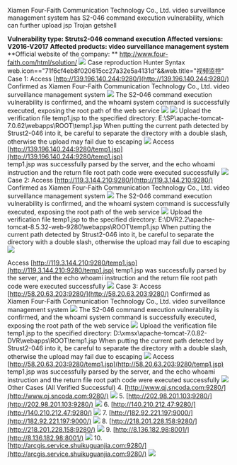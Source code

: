 Xiamen Four-Faith Communication Technology Co., Ltd. video surveillance management system has S2-046 command execution vulnerability, which can further upload jsp Trojan getshell

**Vulnerability type: Struts2-046 command execution**
**Affected versions: V2016-V2017**
**Affected products: video surveillance management system**
**Official website of the company: ** http://www.four-faith.com/html/solution/
![](https://cdn.nlark.com/yuque/0/2023/png/36030634/1700139274137-80bd748d-b760-4f3f-a6a3-14e740429d9b.png#averageHue=%23b3994e&id=kuJPM&originHeight=981&originWidth=1808&originalType=binary&ratio=1&rotation=0&showTitle=false&status=done&style=none&title=)
Case reproduction
Hunter Syntax
web.icon=="71f6cf4eb8f020615cc27a32e5a4131d"&&web.title="视频监控"
Case 1: Access [http://139.196.140.244:9280/](http://139.196.140.244:9280/)
Confirmed as Xiamen Four-Faith Communication Technology Co., Ltd. video surveillance management system
![](https://cdn.nlark.com/yuque/0/2023/png/36030634/1700139274585-4cee2dea-6437-46ce-8e50-b2a2d71ac98c.png#averageHue=%2376b464&id=gbeTc&originHeight=958&originWidth=1751&originalType=binary&ratio=1&rotation=0&showTitle=false&status=done&style=none&title=)
The S2-046 command execution vulnerability is confirmed, and the whoami system command is successfully executed, exposing the root path of the web service
![](https://cdn.nlark.com/yuque/0/2023/png/36030634/1700139275005-3f5ac24c-898a-4530-b5c1-4368d5930147.png#averageHue=%23ebe019&id=BeLJO&originHeight=923&originWidth=1296&originalType=binary&ratio=1&rotation=0&showTitle=false&status=done&style=none&title=)
![](https://cdn.nlark.com/yuque/0/2023/png/36030634/1700139275407-b6b14e04-1fbc-49f9-bd0d-2afae1c75537.png#averageHue=%23e1c83b&id=iFjkp&originHeight=1016&originWidth=1386&originalType=binary&ratio=1&rotation=0&showTitle=false&status=done&style=none&title=)
Upload the verification file temp1.jsp to the specified directory: 
 E:\\SP\\apache-tomcat-7.0.62\\webapps\\ROOT\\temp1.jsp
When putting the current path detected by Strust2-046 into it, be careful to separate the directory with a double slash, otherwise the upload may fail due to escaping
![](https://cdn.nlark.com/yuque/0/2023/png/36030634/1700139275815-a559e592-5543-4dec-8401-d2e054cc4431.png#averageHue=%23d4aa68&id=NfOg9&originHeight=973&originWidth=1330&originalType=binary&ratio=1&rotation=0&showTitle=false&status=done&style=none&title=)
Access [http://139.196.140.244:9280/temp1.jsp](http://139.196.140.244:9280/temp1.jsp)  
temp1.jsp was successfully parsed by the server, and the echo whoami instruction and the return file root path code were executed successfully
![](https://cdn.nlark.com/yuque/0/2023/png/36030634/1700139276173-9f77505c-2c1c-42e1-af0a-39988318543b.png#averageHue=%231d1d1d&id=cDubY&originHeight=682&originWidth=1616&originalType=binary&ratio=1&rotation=0&showTitle=false&status=done&style=none&title=)
Case 2: Access  [http://119.3.144.210:9280/](http://119.3.144.210:9280/)
Confirmed as Xiamen Four-Faith Communication Technology Co., Ltd. video surveillance management system
![](https://cdn.nlark.com/yuque/0/2023/png/36030634/1700139276518-d55ee348-8bdf-43c6-bb2d-a3f8002aef7b.png#averageHue=%232780dd&id=EZQFp&originHeight=891&originWidth=1409&originalType=binary&ratio=1&rotation=0&showTitle=false&status=done&style=none&title=)
The S2-046 command execution vulnerability is confirmed, and the whoami system command is successfully executed, exposing the root path of the web service
![](https://cdn.nlark.com/yuque/0/2023/png/36030634/1700139277090-964ed501-c9a2-4943-94ce-5869520059a9.png#averageHue=%23f8f5eb&id=PEBCn&originHeight=961&originWidth=1056&originalType=binary&ratio=1&rotation=0&showTitle=false&status=done&style=none&title=)
Upload the verification file temp1.jsp to the specified directory: 
E:\\DVR2.2\\apache-tomcat-8.5.32-web-9280\\webapps\\ROOT\\temp1.jsp
When putting the current path detected by Strust2-046 into it, be careful to separate the directory with a double slash, otherwise the upload may fail due to escaping
![](https://cdn.nlark.com/yuque/0/2023/png/36030634/1700139277503-b04e9543-761e-427e-bec1-79692adf11d0.png#averageHue=%23d3a968&id=yiRe9&originHeight=961&originWidth=1262&originalType=binary&ratio=1&rotation=0&showTitle=false&status=done&style=none&title=)

Access [http://119.3.144.210:9280/temp1.jsp](http://119.3.144.210:9280/temp1.jsp)
temp1.jsp was successfully parsed by the server, and the echo whoami instruction and the return file root path code were executed successfully
![](https://cdn.nlark.com/yuque/0/2023/png/36030634/1700139277798-42394e79-5398-4a2f-beba-5e6512ccef0e.png#averageHue=%23232323&id=dswDM&originHeight=798&originWidth=1362&originalType=binary&ratio=1&rotation=0&showTitle=false&status=done&style=none&title=)
Case 3: Access [http://58.20.63.203:9280/](http://58.20.63.203:9280/)
Confirmed as Xiamen Four-Faith Communication Technology Co., Ltd. video surveillance management system
![](https://cdn.nlark.com/yuque/0/2023/png/36030634/1700139278083-cb506a35-67e9-4f24-b10d-cacd496c1ead.png#averageHue=%2371b168&id=CvcuP&originHeight=1010&originWidth=1646&originalType=binary&ratio=1&rotation=0&showTitle=false&status=done&style=none&title=)
The S2-046 command execution vulnerability is confirmed, and the whoami system command is successfully executed, exposing the root path of the web service
![](https://cdn.nlark.com/yuque/0/2023/png/36030634/1700139278529-a07998a9-dcee-4b5b-a749-afd06dae8113.png#averageHue=%23f8f6ec&id=tpmaK&originHeight=983&originWidth=1122&originalType=binary&ratio=1&rotation=0&showTitle=false&status=done&style=none&title=)
Upload the verification file temp1.jsp to the specified directory: 
D:\\xmsx\\apache-tomcat-7.0.82-DVR\\webapps\\ROOT\\temp1.jsp
When putting the current path detected by Strust2-046 into it, be careful to separate the directory with a double slash, otherwise the upload may fail due to escaping
![](https://cdn.nlark.com/yuque/0/2023/png/36030634/1700139278926-2c8b806f-e83f-4e76-9e29-3a755414d07c.png#averageHue=%23d4aa69&id=xVteI&originHeight=970&originWidth=1364&originalType=binary&ratio=1&rotation=0&showTitle=false&status=done&style=none&title=)
Access [http://58.20.63.203:9280/temp1.jsp](http://58.20.63.203:9280/temp1.jsp)
temp1.jsp was successfully parsed by the server, and the echo whoami instruction and the return file root path code were executed successfully
![](https://cdn.nlark.com/yuque/0/2023/png/36030634/1700139279256-53d6b4ec-3a04-4c39-8f0f-e1c06eedf68e.png#averageHue=%23262626&id=NXjvY&originHeight=743&originWidth=1271&originalType=binary&ratio=1&rotation=0&showTitle=false&status=done&style=none&title=)
Other Cases (All Verified Successful)
4. [http://www.qj.sncoda.com:9280/](http://www.qj.sncoda.com:9280/)
![](https://cdn.nlark.com/yuque/0/2023/png/36030634/1700139279522-f2f688ff-3da5-406a-889a-f7b47f816409.png#averageHue=%23f8f6ed&id=imA85&originHeight=969&originWidth=1105&originalType=binary&ratio=1&rotation=0&showTitle=false&status=done&style=none&title=)
5. [http://202.98.201.103:9280/](http://202.98.201.103:9280/)
![](https://cdn.nlark.com/yuque/0/2023/png/36030634/1700139279943-1e384a9b-0834-4db6-ab59-7860bd67ffbf.png#averageHue=%23f8f6ed&id=QrXUY&originHeight=959&originWidth=1189&originalType=binary&ratio=1&rotation=0&showTitle=false&status=done&style=none&title=)
6. [http://140.210.212.47:9280/](http://140.210.212.47:9280/)
![](https://cdn.nlark.com/yuque/0/2023/png/36030634/1700139280370-eec5a521-4d02-45bf-85b2-95f8482003c3.png#averageHue=%23f7f5ea&id=Cxmw0&originHeight=988&originWidth=998&originalType=binary&ratio=1&rotation=0&showTitle=false&status=done&style=none&title=)
7. [http://182.92.221.197:9000/](http://182.92.221.197:9000/)
![](https://cdn.nlark.com/yuque/0/2023/png/36030634/1700139280732-7d0ca2fb-d8aa-4aa7-97c4-15294eae187f.png#averageHue=%23f9f7ee&id=kp5TG&originHeight=955&originWidth=1340&originalType=binary&ratio=1&rotation=0&showTitle=false&status=done&style=none&title=)
8. [http://218.201.228.158:9280/](http://218.201.228.158:9280/)
![](https://cdn.nlark.com/yuque/0/2023/png/36030634/1700139281131-b7d80ebd-24a2-4d09-9d69-a2679435da30.png#averageHue=%23f8f6ee&id=nbhgy&originHeight=951&originWidth=1217&originalType=binary&ratio=1&rotation=0&showTitle=false&status=done&style=none&title=)
9. [http://8.136.182.98:8001/](http://8.136.182.98:8001/)
![](https://cdn.nlark.com/yuque/0/2023/png/36030634/1700139281561-7caddb2c-7f3f-4353-a452-443508438e14.png#averageHue=%23e6cf36&id=Wp0JT&originHeight=978&originWidth=1009&originalType=binary&ratio=1&rotation=0&showTitle=false&status=done&style=none&title=)
10. [http://arcgis.service.shuikuguanjia.com:9280/](http://arcgis.service.shuikuguanjia.com:9280/)
![](https://cdn.nlark.com/yuque/0/2023/png/36030634/1700139281939-36a394ec-9399-4fd6-9dcf-70a03f034b58.png#averageHue=%23f8f7ee&id=TX2Oa&originHeight=969&originWidth=1235&originalType=binary&ratio=1&rotation=0&showTitle=false&status=done&style=none&title=)


